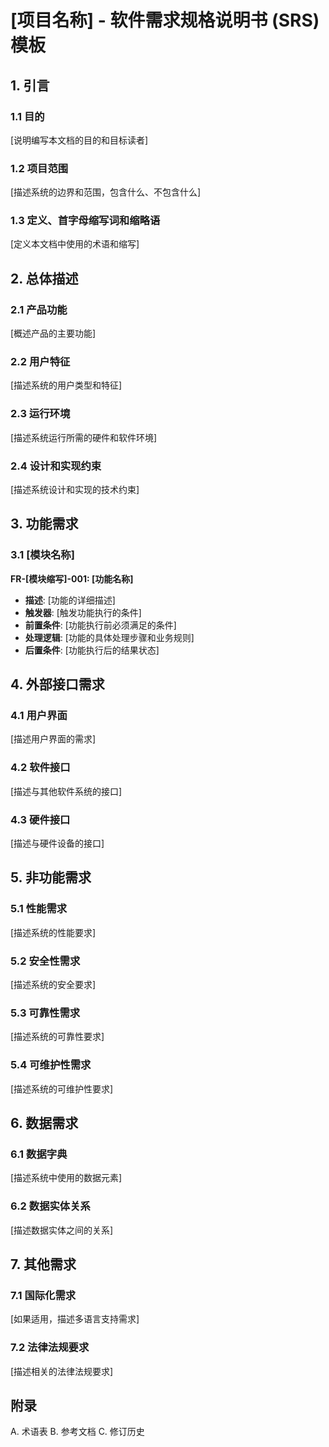 # [项目名称] - 软件需求规格说明书 (SRS) 模板

## 1. 引言

### 1.1 目的
[说明编写本文档的目的和目标读者]

### 1.2 项目范围
[描述系统的边界和范围，包含什么、不包含什么]

### 1.3 定义、首字母缩写词和缩略语
[定义本文档中使用的术语和缩写]

## 2. 总体描述

### 2.1 产品功能
[概述产品的主要功能]

### 2.2 用户特征
[描述系统的用户类型和特征]

### 2.3 运行环境
[描述系统运行所需的硬件和软件环境]

### 2.4 设计和实现约束
[描述系统设计和实现的技术约束]

## 3. 功能需求

### 3.1 [模块名称]
**FR-[模块缩写]-001: [功能名称]**
- **描述**: [功能的详细描述]
- **触发器**: [触发功能执行的条件]
- **前置条件**: [功能执行前必须满足的条件]
- **处理逻辑**: [功能的具体处理步骤和业务规则]
- **后置条件**: [功能执行后的结果状态]

## 4. 外部接口需求

### 4.1 用户界面
[描述用户界面的需求]

### 4.2 软件接口
[描述与其他软件系统的接口]

### 4.3 硬件接口
[描述与硬件设备的接口]

## 5. 非功能需求

### 5.1 性能需求
[描述系统的性能要求]

### 5.2 安全性需求
[描述系统的安全要求]

### 5.3 可靠性需求
[描述系统的可靠性要求]

### 5.4 可维护性需求
[描述系统的可维护性要求]

## 6. 数据需求

### 6.1 数据字典
[描述系统中使用的数据元素]

### 6.2 数据实体关系
[描述数据实体之间的关系]

## 7. 其他需求

### 7.1 国际化需求
[如果适用，描述多语言支持需求]

### 7.2 法律法规要求
[描述相关的法律法规要求]

## 附录

A. 术语表
B. 参考文档
C. 修订历史